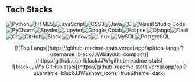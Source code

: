 ## Tech Stacks
<img alt="Python" src ="https://img.shields.io/badge/Python-FAFAFA.svg?&style=for-the-badge&logo=Python&logoColor=black"/><img alt="HTML5" src ="https://img.shields.io/badge/HTML5-FAFAFA.svg?&style=for-the-badge&logo=HTML5&logoColor=black"/><img alt="JavaScript" src ="https://img.shields.io/badge/JavaScript-FAFAFA.svg?&style=for-the-badge&logo=JavaScript&logoColor=black"/><img alt="CSS3" src ="https://img.shields.io/badge/CSS3-FAFAFA.svg?&style=for-the-badge&logo=CSS3&logoColor=black"/><img alt="Java" src ="https://img.shields.io/badge/Java-FAFAFA.svg?&style=for-the-badge&logo=Java&logoColor=black"/><img alt="C" src ="https://img.shields.io/badge/C-FAFAFA.svg?&style=for-the-badge&logo=C&logoColor=black"/>
<img alt="Visual Studio Code" src="https://img.shields.io/badge/VScode-FAFAFA.svg?&style=for-the-badge&logo=Visual%20Studio%20Code&logoColor=black"/><img alt="PyCharm" src="https://img.shields.io/badge/PyCharm-FAFAFA.svg?&style=for-the-badge&logo=PyCharm&logoColor=black"/><img alt="Spyder" src="https://img.shields.io/badge/Spyder-FAFAFA.svg?&style=for-the-badge&logo=Spyder%20IDE&logoColor=black"/><img alt="Jupyter" src="https://img.shields.io/badge/Jupyter-FAFAFA.svg?&style=for-the-badge&logo=Jupyter&logoColor=black"/><img alt="Google_Colab" src="https://img.shields.io/badge/Colab-FAFAFA.svg?&style=for-the-badge&logo=Google%20Colab&logoColor=black"/><img alt="Eclipse" src="https://img.shields.io/badge/Eclipse-FAFAFA.svg?&style=for-the-badge&logo=Eclipse%20IDE&logoColor=black"/>
<img alt="Django" src ="https://img.shields.io/badge/Django-FAFAFA.svg?&style=for-the-badge&logo=Django&logoColor=black"/><img alt="Flask" src ="https://img.shields.io/badge/Flask-FAFAFA.svg?&style=for-the-badge&logo=Flask&logoColor=black"/>
<img alt="Git" src="https://img.shields.io/badge/Git-FAFAFA.svg?&style=for-the-badge&logo=Git&logoColor=black"/><img alt="GitHub" src="https://img.shields.io/badge/GitHub-FAFAFA.svg?&style=for-the-badge&logo=GitHub&logoColor=black"/><img alt="Slack" src="https://img.shields.io/badge/Slack-FAFAFA.svg?&style=for-the-badge&logo=Slack&logoColor=black"/>
<img alt="Windows" src="https://img.shields.io/badge/Windows-FAFAFA.svg?&style=for-the-badge&logo=Windows&logoColor=black"/><img alt="Linux" src="https://img.shields.io/badge/Linux-FAFAFA.svg?&style=for-the-badge&logo=Linux&logoColor=black"/>
<img alt="MySQL" src="https://img.shields.io/badge/MySQL-FAFAFA.svg?&style=for-the-badge&logo=MySQL&logoColor=black"/><img alt="PostgreSQL" src="https://img.shields.io/badge/PostgreSQL-FAFAFA.svg?&style=for-the-badge&logo=PostgreSQL&logoColor=black"/>

<center>
[![Top Langs](https://github-readme-stats.vercel.app/api/top-langs/?username=blackJJW&layout=compact)](https://github.com/blackJJW/github-readme-stats)
</center>


<center>
![blackJJW's GitHub stats](https://github-readme-stats.vercel.app/api?username=blackJJW&show_icons=true&theme=dark)
</center>
